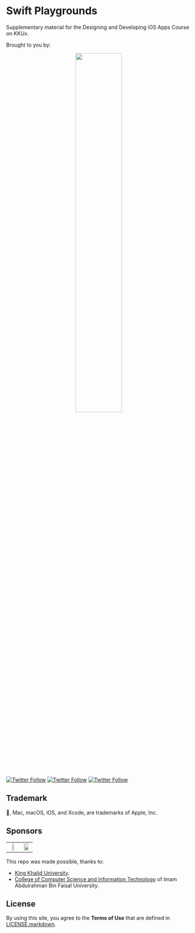 # Swift Playgrounds
 Supplementary material for the Designing and Developing iOS Apps Course on KKUx.

Brought to you by:
<div align="center"><img src="https://raw.github.com/youldash/https://github.com/youldash/Swift-Playgrounds/master/misc/kkux.png" width="50%" /></div>

[![Twitter Follow](https://img.shields.io/twitter/follow/youldash.svg?style=social?style=plastic)](https://twitter.com/youldash)
[![Twitter Follow](https://img.shields.io/twitter/follow/kkuxedu.svg?style=social?style=plastic)](https://twitter.com/kkuxedu)
[![Twitter Follow](https://img.shields.io/twitter/follow/IAU_CCSIT.svg?style=social?style=plastic)](https://twitter.com/IAU_CCSIT)

## Trademark

, Mac, macOS, iOS, and Xcode, are trademarks of Apple, Inc.

## Sponsors

<div align="center">
	<table border="0">
		<tr>
			<td align="center"><img src="https://raw.github.com/youldash/Swift-Playgrounds/master/misc/kkulogo.png" width="50%" /></td>
			<td align="center"><img src="https://raw.github.com/youldash/Swift-Playgrounds/master/misc/IAU.jpg" width="75%" /></td>
		</tr>
	</table>
</div>

This repo was made possible, thanks to:
- [King Khalid University](http://www.kku.edu.sa/en/).
- [College of Computer Science and Information Technology](https://www.iau.edu.sa/en/colleges/college-of-computer-science-and-information-technology) of Imam Abdulrahman Bin Faisal University.

## License

By using this site, you agree to the **Terms of Use** that are defined in [LICENSE.markdown](https://github.com/youldash/Swift-Playgrounds/blob/master/LICENSE.markdown).
